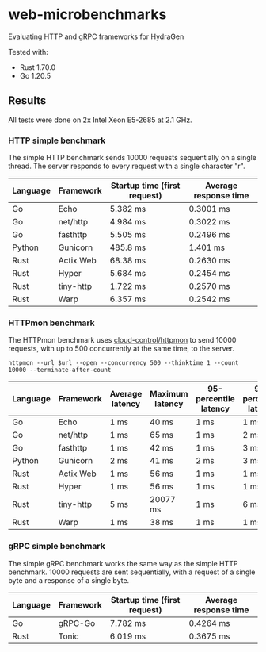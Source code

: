 # web-microbenchmarks

Evaluating HTTP and gRPC frameworks for HydraGen

Tested with:

* Rust 1.70.0
* Go 1.20.5

## Results

All tests were done on 2x Intel Xeon E5-2685 at 2.1 GHz.

### HTTP simple benchmark

The simple HTTP benchmark sends 10000 requests sequentially on a single thread. The server responds to every request with a single character "r".

| Language | Framework | Startup time (first request) | Average response time |
| -------- | --------- | ---------------------------- | --------------------- |
| Go       | Echo      | 5.382 ms                     | 0.3001 ms             |
| Go       | net/http  | 4.984 ms                     | 0.3022 ms             |
| Go       | fasthttp  | 5.505 ms                     | 0.2496 ms             |
| Python   | Gunicorn  | 485.8 ms                     | 1.401 ms              |
| Rust     | Actix Web | 68.38 ms                     | 0.2630 ms             |
| Rust     | Hyper     | 5.684 ms                     | 0.2454 ms             |
| Rust     | tiny-http | 1.722 ms                     | 0.2570 ms             |
| Rust     | Warp      | 6.357 ms                     | 0.2542 ms             |

### HTTPmon benchmark

The HTTPmon benchmark uses [cloud-control/httpmon](https://github.com/cloud-control/httpmon) to send 10000 requests, with up to 500 concurrently at the same time, to the server.

`httpmon --url $url --open --concurrency 500 --thinktime 1 --count 10000 --terminate-after-count`

| Language | Framework | Average latency | Maximum latency | 95-percentile latency | 99-percentile latency | Late requests |
| -------- | --------- | --------------- | --------------- | --------------------- | --------------------- | ------------- |
| Go       | Echo      | 1 ms            | 40 ms           | 1 ms                  | 1 ms                  | 9             |
| Go       | net/http  | 1 ms            | 65 ms           | 1 ms                  | 2 ms                  | 11            |
| Go       | fasthttp  | 1 ms            | 42 ms           | 1 ms                  | 3 ms                  | 8             |
| Python   | Gunicorn  | 2 ms            | 41 ms           | 2 ms                  | 3 ms                  | 19            |
| Rust     | Actix Web | 1 ms            | 56 ms           | 1 ms                  | 1 ms                  | 3             |
| Rust     | Hyper     | 1 ms            | 56 ms           | 1 ms                  | 1 ms                  | 5             |
| Rust     | tiny-http | 5 ms            | 20077 ms        | 1 ms                  | 6 ms                  | 8             |
| Rust     | Warp      | 1 ms            | 38 ms           | 1 ms                  | 1 ms                  | 4             |

### gRPC simple benchmark

The simple gRPC benchmark works the same way as the simple HTTP benchmark. 10000 requests are sent sequentially, with a request of a single byte and a response of a single byte.

| Language | Framework | Startup time (first request) | Average response time |
| -------- | --------- | ---------------------------- | --------------------- |
| Go       | gRPC-Go   | 7.782 ms                     | 0.4264 ms             |
| Rust     | Tonic     | 6.019 ms                     | 0.3675 ms             |
